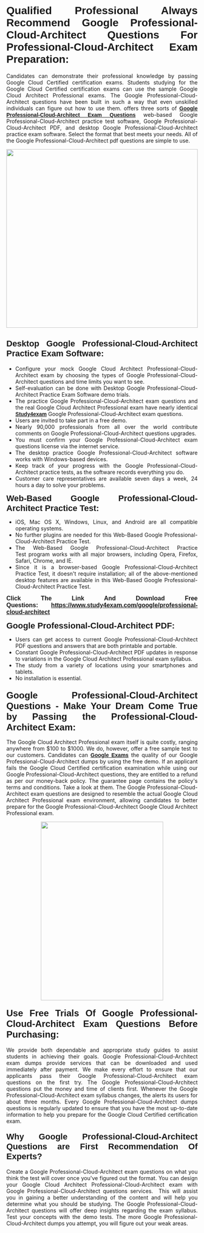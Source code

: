 <h1 style="text-align: justify;"><span style="font-family:Verdana,Geneva,sans-serif;"><strong>Qualified Professional Always Recommend Google Professional-Cloud-Architect Questions For Professional-Cloud-Architect Exam Preparation:</strong></span></h1>

<p style="text-align: justify;">Candidates can demonstrate their professional knowledge by passing Google Cloud Certified certification exams. Students studying for the Google Cloud Certified certification exams can use the sample Google Cloud Architect Professional exams. The Google Professional-Cloud-Architect questions have been built in such a way that even unskilled individuals can figure out how to use them. offers three sorts of <a href="https://www.study4exam.com/google/professional-cloud-architect" target="_blank"><span style="font-family:Verdana,Geneva,sans-serif;"><strong>Google Professional-Cloud-Architect Exam Questions</strong></span></a> web-based Google Professional-Cloud-Architect practice test software, Google Professional-Cloud-Architect PDF, and desktop Google Professional-Cloud-Architect practice exam software. Select the format that best meets your needs. All of the Google Professional-Cloud-Architect pdf questions are simple to use.</p>

<p style="text-align: justify;"><a href="https://www.study4exam.com/google/professional-cloud-architect" target="_blank"><img alt="" src="https://lh3.googleusercontent.com/pw/AM-JKLWyZpIQ0aIkfIyIbfUPGjZUh9qzz_kEk5RQLLa1Ffk6zlfHeVNyBGzR2ChVBfJFdRCu2HSxQoY7qwgGNqYCcDhg4BDPSQC4_r1Lvt5LrVxcXJb-7gUYJ0C1j1XwacQik8iOf4NNB6rzl0eJTUoRr7yL=w1155-h649-no?authuser=0" style="width: 100%; height: 470px;" /></a></p>

<h2 style="text-align: justify;"><span style="font-family:Verdana,Geneva,sans-serif;"><strong><span style="font-size:22px;">Desktop Google Professional-Cloud-Architect Practice Exam Software:</span></strong></span></h2>

<ul>
	<li style="text-align: justify;">Configure your mock Google Cloud Architect Professional-Cloud-Architect exam by choosing the types of Google Professional-Cloud-Architect questions and time limits you want to see.</li>
	<li style="text-align: justify;">Self-evaluation can be done with Desktop Google Professional-Cloud-Architect Practice Exam Software demo trials.</li>
	<li style="text-align: justify;">The practice Google Professional-Cloud-Architect exam questions and the real Google Cloud Architect Professional exam have nearly identical <a href="https://www.study4exam.com/" target="_blank"><span style="font-family:Verdana,Geneva,sans-serif;"><strong>Study4exam</strong></span></a> Google Professional-Cloud-Architect exam questions.</li>
	<li style="text-align: justify;">Users are invited to take part in a free demo.</li>
	<li style="text-align: justify;">Nearly 90,000 professionals from all over the world contribute comments on Google Professional-Cloud-Architect questions upgrades.</li>
	<li style="text-align: justify;">You must confirm your Google Professional-Cloud-Architect exam questions license via the internet service.</li>
	<li style="text-align: justify;">The desktop practice Google Professional-Cloud-Architect software works with Windows-based devices.</li>
	<li style="text-align: justify;">Keep track of your progress with the Google Professional-Cloud-Architect practice tests, as the software records everything you do.</li>
	<li style="text-align: justify;">Customer care representatives are available seven days a week, 24 hours a day to solve your problems.</li>
</ul>

<p style="text-align: justify;"><strong><span style="font-size:22px;"><span style="font-family:Verdana,Geneva,sans-serif;">Web-Based Google Professional-Cloud-Architect Practice Test:</span></span></strong></p>

<ul>
	<li style="text-align: justify;">iOS, Mac OS X, Windows, Linux, and Android are all compatible operating systems.</li>
	<li style="text-align: justify;">No further plugins are needed for this Web-Based Google Professional-Cloud-Architect Practice Test.</li>
	<li style="text-align: justify;">The Web-Based Google Professional-Cloud-Architect Practice Test program works with all major browsers, including Opera, Firefox, Safari, Chrome, and IE.</li>
	<li style="text-align: justify;">Since it is a browser-based Google Professional-Cloud-Architect Practice Test, it doesn't require installation; all of the above-mentioned desktop features are available in this Web-Based Google Professional-Cloud-Architect Practice Test.</li>
</ul>

<p style="text-align: justify;"><span style="font-size:16px;"><span style="font-family:Tahoma,Geneva,sans-serif;"><strong>Click The Link And Download Free Questions:</strong> <strong><a href="https://www.study4exam.com/google/professional-cloud-architect" target="_blank">https://www.study4exam.com/google/professional-cloud-architect</a></strong></span></span></p>

<p style="text-align: justify;"><strong><span style="font-size:22px;"><span style="font-family:Verdana,Geneva,sans-serif;">Google Professional-Cloud-Architect PDF:</span></span></strong></p>

<ul>
	<li style="text-align: justify;">Users can get access to current Google Professional-Cloud-Architect PDF questions and answers that are both printable and portable.</li>
	<li style="text-align: justify;">Constant Google Professional-Cloud-Architect PDF updates in response to variations in the Google Cloud Architect Professional exam syllabus.</li>
	<li style="text-align: justify;">The study from a variety of locations using your smartphones and tablets.</li>
	<li style="text-align: justify;">No installation is essential.</li>
</ul>

<h3 style="text-align: justify;"><span style="font-family:Verdana,Geneva,sans-serif;"><strong><span style="font-size:24px;">Google Professional-Cloud-Architect Questions - Make Your Dream Come True by Passing the Professional-Cloud-Architect Exam:</span></strong></span></h3>

<p style="text-align: justify;">The Google Cloud Architect Professional exam itself is quite costly, ranging anywhere from $100 to $1000. We do, however, offer a free sample test to our customers. Candidates can <a href="https://www.study4exam.com/google-exams" target="_blank"><span style="font-family:Verdana,Geneva,sans-serif;"><strong>Google Exams</strong></span></a> the quality of our Google Professional-Cloud-Architect dumps by using the free demo. If an applicant fails the Google Cloud Certified certification examination while using our Google Professional-Cloud-Architect questions, they are entitled to a refund as per our money-back policy. The guarantee page contains the policy's terms and conditions. Take a look at them. The Google Professional-Cloud-Architect exam questions are designed to resemble the actual Google Cloud Architect Professional exam environment, allowing candidates to better prepare for the Google Professional-Cloud-Architect Google Cloud Architect Professional exam.</p>

<p style="text-align: center;"><a href="https://www.study4exam.com/google/professional-cloud-architect" target="_blank"><img alt="" src="https://lh3.googleusercontent.com/pw/AM-JKLVm1AFNQYt9HiIQSWFIDJ4-reoM0KdCdeB19EHN9L4Ujh8Y8RsoWphcOgh6e0EKC_wCXdk0e-HV9pMpYeOiLTHeEFzZkvxkcVneQPmtckPgQ6d6_1fl6pQAIG3hKRJVIJQCxUF7j94Vj7Q4_c_jN3oH=w972-h649-no?authuser=0" style="width: 80%; height: 470px;" /></a></p>

<h4 style="text-align: justify;"><span style="font-family:Verdana,Geneva,sans-serif;"><strong><span style="font-size:24px;">Use Free Trials Of Google Professional-Cloud-Architect Exam Questions Before Purchasing:</span></strong></span></h4>

<p style="text-align: justify;">We provide both dependable and appropriate study guides to assist students in achieving their goals. Google Professional-Cloud-Architect exam dumps provide services that can be downloaded and used immediately after payment. We make every effort to ensure that our applicants pass their Google Professional-Cloud-Architect exam questions on the first try. The Google Professional-Cloud-Architect questions put the money and time of clients first. Whenever the Google Professional-Cloud-Architect exam syllabus changes, the alerts its users for about three months. Every Google Professional-Cloud-Architect dumps questions is regularly updated to ensure that you have the most up-to-date information to help you prepare for the Google Cloud Certified certification exam.</p>

<h4 style="text-align: justify;"><strong><span style="font-family:Verdana,Geneva,sans-serif;"><span style="font-size:22px;">Why Google Professional-Cloud-Architect Questions are First Recommendation Of Experts?</span></span></strong></h4>

<p style="text-align: justify;">Create a Google Professional-Cloud-Architect exam questions on what you think the test will cover once you've figured out the format. You can design your Google Cloud Architect Professional-Cloud-Architect exam with Google Professional-Cloud-Architect questions services.  This will assist you in gaining a better understanding of the content and will help you determine what you should be studying. The Google Professional-Cloud-Architect questions will offer deep insights regarding the exam syllabus. Test your concepts with the demo tests. The more Google Professional-Cloud-Architect dumps you attempt, you will figure out your weak areas. </p>
